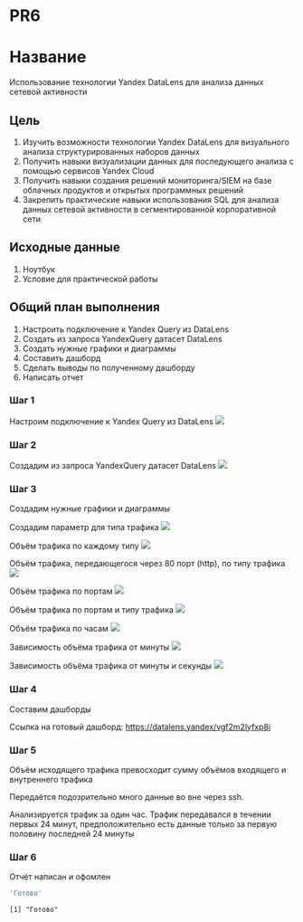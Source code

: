 # PR6


# Название

Использование технологии Yandex DataLens для анализа данных сетевой
активности

## Цель

1.  Изучить возможности технологии Yandex DataLens для визуального
    анализа структурированных наборов данных
2.  Получить навыки визуализации данных для последующего анализа с
    помощью сервисов Yandex Cloud
3.  Получить навыки создания решений мониторинга/SIEM на базе облачных
    продуктов и открытых программных решений
4.  Закрепить практические навыки использования SQL для анализа данных
    сетевой активности в сегментированной корпоративной сети

## Исходные данные

1.  Ноутбук
2.  Условие для практической работы

## Общий план выполнения

1.  Настроить подключение к Yandex Query из DataLens
2.  Создать из запроса YandexQuery датасет DataLens
3.  Создать нужные графики и диаграммы
4.  Составить дашборд
5.  Сделать выводы по полученному дашборду
6.  Написать отчет

### Шаг 1

Настроим подключение к Yandex Query из DataLens ![](img/1.png)

### Шаг 2

Создадим из запроса YandexQuery датасет DataLens ![](img/2.png)

### Шаг 3

Создадим нужные графики и диаграммы

Создадим параметр для типа трафика ![](img/3.png)

Объём трафика по каждому типу ![](img/4.png)

Объём трафика, передающегося через 80 порт (http), по типу трафика
![](img/5.png)

Объём трафика по портам ![](img/6.png)

Объём трафика по портам и типу трафика ![](img/7.png)

Объём трафика по часам ![](img/10.png)

Зависимость объёма трафика от минуты ![](img/8.png)

Зависимость объёма трафика от минуты и секунды ![](img/9.png)

### Шаг 4

Составим дашборды

Ссылка на готовый дашборд: https://datalens.yandex/vgf2m2lyfxp8i

### Шаг 5

Объём исходящего трафика превосходит сумму объёмов входящего и
внутреннего трафика

Передаётся подозрительно много данные во вне через ssh.

Анализируется трафик за один час. Трафик передавался в течении первых 24
минут, предположительно есть данные только за первую половину последней
24 минуты

### Шаг 6

Отчёт написан и офомлен

``` r
'Готово'
```

    [1] "Готово"
